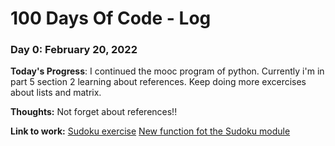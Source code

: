 # 100 Days Of Code - Log

### Day 0: February 20, 2022


**Today's Progress**: I continued the mooc program of python. Currently i'm in part 5 section 2 learning about references. Keep doing more excercises about lists and matrix.

**Thoughts:** Not forget about references!!

**Link to work:** [Sudoku exercise](https://github.com/triciappa/Python-Programming-MOOC/blob/main/Part%205/Exercise%202.3.py)
                  [New function fot the Sudoku module](https://github.com/triciappa/Python-Programming-MOOC/blob/main/Part%205/Exercise%202.4.py)

 
